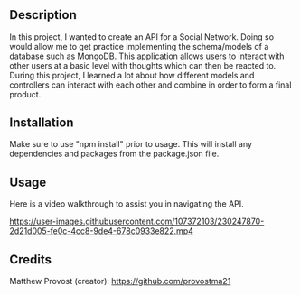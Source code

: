 # <Your-Project-Title>

## Description

In this project, I wanted to create an API for a Social Network. Doing so would allow me to get practice implementing the schema/models of a database such as MongoDB. This application allows users to interact with other users at a basic level with thoughts which can then be reacted to. During this project, I learned a lot about how different models and controllers can interact with each other and combine in order to form a final product.

## Installation

Make sure to use "npm install" prior to usage. This will install any dependencies and packages from the package.json file.

## Usage

Here is a video walkthrough to assist you in navigating the API.

https://user-images.githubusercontent.com/107372103/230247870-2d21d005-fe0c-4cc8-9de4-678c0933e822.mp4

## Credits

Matthew Provost (creator): https://github.com/provostma21








[VIdeo]: ./assets/video/2023-04-05%2020-37-56.mp4
